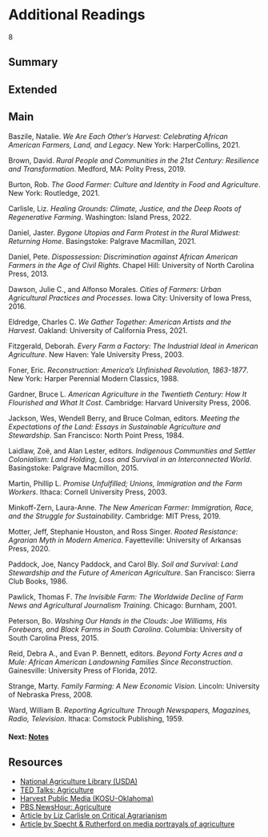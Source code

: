 # Additional Readings

8

## Summary

## Extended

## Main

Baszile, Natalie. *We Are Each Other’s Harvest: Celebrating African American Farmers, Land, and Legacy*. New York: HarperCollins, 2021.

Brown, David. *Rural People and Communities in the 21st Century: Resilience and Transformation*. Medford, MA: Polity Press, 2019.

Burton, Rob. *The Good Farmer: Culture and Identity in Food and Agriculture*. New York: Routledge, 2021. 

Carlisle, Liz. *Healing Grounds: Climate, Justice, and the Deep Roots of Regenerative Farming*. Washington: Island Press, 2022.

Daniel, Jaster. *Bygone Utopias and Farm Protest in the Rural Midwest: Returning Home*. Basingstoke: Palgrave Macmillan, 2021. 

Daniel, Pete. *Dispossession: Discrimination against African American Farmers in the Age of Civil Rights*. Chapel Hill: University of North Carolina Press, 2013. 

Dawson, Julie C., and Alfonso Morales. *Cities of Farmers: Urban Agricultural Practices and Processes*. Iowa City: University of Iowa Press, 2016. 

Eldredge, Charles C. *We Gather Together: American Artists and the Harvest*. Oakland: University of California Press, 2021.

Fitzgerald, Deborah. *Every Farm a Factory: The Industrial Ideal in American Agriculture*. New Haven: Yale University Press, 2003.

Foner, Eric. *Reconstruction: America’s Unfinished Revolution, 1863-1877*. New York: Harper Perennial Modern Classics, 1988.

Gardner, Bruce L. *American Agriculture in the Twentieth Century: How It Flourished and What It Cost*. Cambridge: Harvard University Press, 2006.

Jackson, Wes, Wendell Berry, and Bruce Colman, editors. *Meeting the Expectations of the Land: Essays in Sustainable Agriculture and Stewardship*. San Francisco: North Point Press, 1984.

Laidlaw, Zoë, and Alan Lester, editors. *Indigenous Communities and Settler Colonialism: Land Holding, Loss and Survival in an Interconnected World*. Basingstoke: Palgrave Macmillon, 2015. 

Martin, Phillip L. *Promise Unfulfilled; Unions, Immigration and the Farm Workers*. Ithaca: Cornell University Press, 2003.

Minkoff-Zern, Laura-Anne. *The New American Farmer: Immigration, Race, and the Struggle for Sustainability*. Cambridge: MIT Press, 2019.

Motter, Jeff, Stephanie Houston, and Ross Singer. *Rooted Resistance: Agrarian Myth in Modern America*. Fayetteville: University of Arkansas Press, 2020. 

Paddock, Joe, Nancy Paddock, and Carol Bly. *Soil and Survival: Land Stewardship and the Future of American Agriculture*. San Francisco: Sierra Club Books, 1986. 

Pawlick, Thomas F. *The Invisible Farm: The Worldwide Decline of Farm News and Agricultural Journalism Training*. Chicago: Burnham, 2001.

Peterson, Bo. *Washing Our Hands in the Clouds: Joe Williams, His Forebears, and Black Farms in South Carolina*. Columbia: University of South Carolina Press, 2015. 

Reid, Debra A., and Evan P. Bennett, editors. *Beyond Forty Acres and a Mule: African American Landowning Families Since Reconstruction*. Gainesville: University Press of Florida, 2012. 

Strange, Marty. *Family Farming: A New Economic Vision*. Lincoln: University of Nebraska Press, 2008. 

Ward, William B. *Reporting Agriculture Through Newspapers, Magazines, Radio, Television*. Ithaca: Comstock Publishing, 1959. 

#### Next: [Notes](/exhibits/stories-of-the-land/notes)
  
## Resources

-	[National Agriculture Library (USDA)](https://www.nal.usda.gov/)
-	[TED Talks: Agriculture](https://www.ted.com/topics/agriculture)
-	[Harvest Public Media (KOSU-Oklahoma)](https://www.kosu.org/people/harvest-public-media)
-	[PBS NewsHour: Agriculture](https://www.pbs.org/newshour/tag/agriculture)
-	[Article by Liz Carlisle on Critical Agrarianism](https://www.researchgate.net/publication/271934582_Critical_agrarianism)
-	[Article by Specht & Rutherford on media portrayals of agriculture](https://newprairiepress.org/cgi/viewcontent.cgi?article=1130&context=jac)
